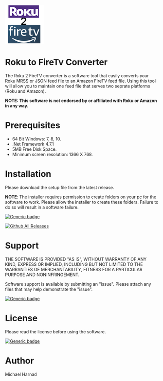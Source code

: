 ![Roku to FireTv Converter](Roku2FireTV.png)
# Roku to FireTv Converter
The Roku 2 FireTV converter is a software tool that easily converts your Roku MRSS or JSON feed file to an Amazon FireTV feed file.  Using this tool will allow you to maintain one feed file that serves two seprate platforms (Roku and Amazon).


**NOTE: This software is not endorsed by or affiliated with Roku or Amazon in any way.**

# Prerequisites
* 64 Bit Windows: 7, 8, 10.
* .Net Framework 4.7.1
* 5MB Free Disk Space.
* Minimum screen resolution: 1366 X 768.

# Installation
Please download the setup file from the latest release.

**NOTE**: The installer requires permission to create folders on your pc for the software to work.  Please allow the installer to create these folders.  Failure to do so will result in a software failure.

[![Generic badge](https://img.shields.io/badge/Download-Latest-blue.svg)](https://github.com/rrirower/roku2firetv-converter/releases/latest)

[![Github All Releases](https://img.shields.io/github/downloads/rrirower/roku2firetv-converter/total.svg)](https://github.com/rrirower/roku2firetv-converter/releases/latest)

# Support
THE SOFTWARE IS PROVIDED "AS IS", WITHOUT WARRANTY OF ANY KIND, EXPRESS OR IMPLIED, INCLUDING BUT NOT LIMITED TO THE WARRANTIES OF MERCHANTABILITY, FITNESS FOR A PARTICULAR PURPOSE AND NONINFRINGEMENT.

Software support is available by submitting an "issue".  Please attach any files that may help demonstrate the "issue".

[![Generic badge](https://img.shields.io/badge/Issues-New-green.svg)](https://github.com/rrirower/roku2firetv-converter/issues/new)

# License
Please read the license before using the software.

[![Generic badge](https://img.shields.io/badge/License-EULA-blue.svg)](https://github.com/rrirower/roku2firetv-converter/blob/master/LICENSE.md)

# Author
Michael Harnad
